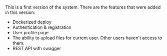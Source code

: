 This is a first version of the system. There are the features that were added in this version:

* Dockerized deploy
* Authentication & registration
* User profile page
* The ability to upload files for current user. Other users haven't access to them.
* REST API with swagger
